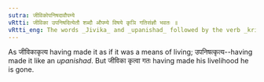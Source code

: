 ```yaml
---
sutra: जीविकोपनिषदावौपम्ये
vRtti: जीविका उपनिषदित्येतौ शब्दौ औपम्ये विषये कृञि गतिसंज्ञौ भवतः ॥
vRtti_eng: The words _Jivika_ and _upanishad_ followed by the verb _kri_ are called _gati_ when used in the sense 'of likeness or resemblance.'
---
```

As जीविकाकृत्य having made it as if it was a means of living; उपनिषत्कृत्य--having made it like an _upanishad_. But जीविका कृत्वा गतः having made his livelihood he is gone.
